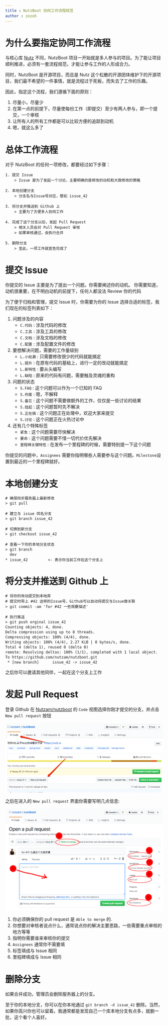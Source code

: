 ```yaml
---
title : NutzBoot 协同工作流程规范
author : zozoh
---
```


# 为什么要指定协同工作流程

与核心库 [Nutz](https://nutzam.com) 不同，NutzBoot 项目一开始就是多人参与的项目。为了能让项目顺利推进，必须有一套流程规范，才能让参与工作的人形成合力。

同时，NutzBoot 是开源项目，而且是 Nutz 这个松散的开源团体维护下的开源项目，我们最不希望的一件事情，就是流程过于死板，而失去了工作的乐趣。

因此，指定这个流程，我们遵循下面的原则：

1. 尽量小，尽量少
2. 在第一点的前提下，尽量使每份工作（即提交）至少有两人参与，即一个提交，一个审核
3. 让所有人的所有工作都是可以比较方便的追踪到动机
4. 嗯，就这么多了

# 总体工作流程

对于 NutzBoot 的任何一项修改，都要经过如下步骤：

```
1. 提交 Issue
    > Issue 是为了发起一个讨论，主要明确的是修改的动机和大致修改的策略

2. 本地创建分支
    > 分支名与Issue号对应，譬如 issue_42
    
3. 将分支并推送到 Github 上
    > 主要为了方便多人协同工作

4. 完成了这个分支以后，发起 Pull Request
    > 相关人员会对 Pull Request 审核
    > 如果审核通过，会执行合并
    
5. 删除分支
    > 至此，一项工作就宣告完成了
```

# 提交 Issue

你提交的 Issue 主要是为了提出一个问题。你需要阐述你的动机。
你需要知道，动机很重要，在不明白动机的前提下，任何人都没法 Review 你的代码

为了便于归档和管理，提交 Issue 时，你需要为你的 Issue 选择合适的标签，我们现在的标签列表如下：

1. 问题涉及的内容
    - `C.代码` : 涉及代码的修改
    - `C.工具` : 涉及工具的修改
    - `C.文档` : 涉及文档的修改
    - `C.配置` : 涉及配置文件的修改
2. 要想解决问题，需要的工作量级别
    - `L.小纰漏` : 只需要修改很少的代码就能搞定
    - `L.提升` : 在原有代码的基础上，进行一定的改动就能搞定
    - `L.新特性` : 要从头编写
    - `L.缺陷` : 原来的代码有问题，需要触及灵魂的重构
3. 问题的状态
    - `S.FAQ` : 这个问题可以作为一个已知的 FAQ
    - `S.作废` : 嗯，不解释
    - `S.备忘` : 这个问题不需要做额外的工作，仅仅是一些讨论的结果
    - `S.挂起` : 这个问题暂时先不解决
    - `S.正在搞` : 这个问题正在处理中，欢迎大家来提交
    - `S.讨论` : 这个问题正在火热讨论中
4. 还有几个特殊标签
    - `紧急` : 这个问题需要尽快解决 
    - `要命` : 这个问题需要不惜一切代价优先解决
    - `里程碑关键特性` : 在发布一个里程碑的时候，需要特别提一下这个问题

你提交的问题中，`Assignees` 需要你指明哪些人需要参与这个问题。`Milestone`设置到最近的一个里程碑就好。

# 本地创建分支

```
# 确保同步服务器上最新修改
> git pull

# 建立与 issue 同名分支
> git branch issue_42

# 切换到新分支
> git checkout issue_42

# 查看一下你的本地分支状态
> git branch
  dev
* issue_42         <- 表示你当前工作在这个分支上
```

# 将分支并推送到 Github 上

```
# 将你的改动提交到本地库
# 提交时带上 #42 这样的Issue号，Github可以自动将提交与Issue做关联
> git commit -am 'for #42 一些简要描述'

# 执行推送
> git push orginal issue_42
Counting objects: 4, done.
Delta compression using up to 8 threads.
Compressing objects: 100% (4/4), done.
Writing objects: 100% (4/4), 2.27 KiB | 0 bytes/s, done.
Total 4 (delta 1), reused 0 (delta 0)
remote: Resolving deltas: 100% (1/1), completed with 1 local object.
To https://github.com/nutzam/nutzboot.git
 * [new branch]      issue_42 -> issue_42
```

之后你可以邀请其他同伴，一起在这个分支上工作

# 发起 Pull Request

登录 Github 在 [Nutzam/nutzboot](https://github.com/nutzam/nutzboot)
的 `Code` 视图选择你刚才提交的分支，并点击 `New pull request` 按钮

![](media/nb_workflow_pull_request_a.png)

之后在进入的 `New pull request` 界面你需要写明几点信息:

![](media/nb_workflow_pull_request_b.png)

1. 你必须确保你的 pull request 是 `Able to merge` 的.
2. 你想要对审核者说点什么，通常说点你的解决主要思路，一些需要重点审核的地方等等
3. 指明你需要谁来审核你的提交
4. `Assignees` 通常你不需要填
5. 标签填成与 Issue 相同
6. 里程碑填成与 Issue 相同

# 删除分支

如果合并成功，管理员会删除服务器上的分支。

至于你的本地分支，你可以在你本地通过 `git branch -d issue_42` 删除。当然，如果你高兴你也可以留着。我通常都是发现自己一个库本地分支有点多，就删一批，这个看个人喜好。
    

